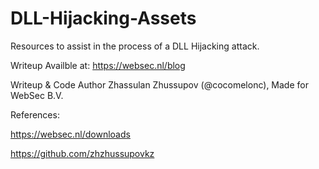 # DLL-Hijacking-Assets
Resources to assist in the process of a DLL Hijacking attack.

Writeup Availble at: https://websec.nl/blog

Writeup & Code Author Zhassulan Zhussupov (@cocomelonc), Made for WebSec B.V.

References:

https://websec.nl/downloads

https://github.com/zhzhussupovkz
